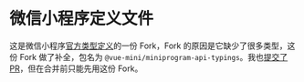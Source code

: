 # 微信小程序定义文件

这是微信小程序[官方类型定义](https://github.com/wechat-miniprogram/api-typings)的一份 Fork，Fork 的原因是它缺少了很多类型，这份 Fork 做了补全，包名为 `@vue-mini/miniprogram-api-typings`。我也[提交了 PR](https://github.com/wechat-miniprogram/api-typings/pull/317)，但在合并前只能先用这份 Fork。
